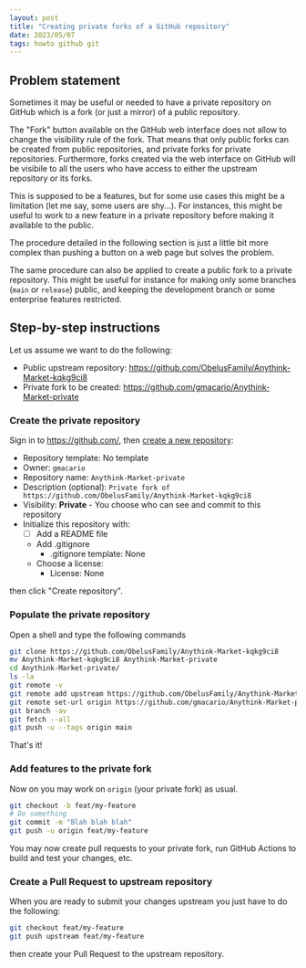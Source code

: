 ```yaml
---
layout: post
title: "Creating private forks of a GitHub repository"
date: 2023/05/07
tags: howto github git
---
```


## Problem statement

Sometimes it may be useful or needed to have a private repository on GitHub which is a fork (or just a mirror) of a public repository.

The "Fork" button available on the GitHub web interface does not allow to change the visibility rule of the fork. That means that only public forks can be created from public repositories, and private forks for private repositories.
Furthermore, forks created via the web interface on GitHub will be visibile to all the users who have access to either the upstream repository or its forks.

This is supposed to be a features, but for some use cases this might be a limitation (let me say, some users are shy...).
For instances, this might be useful to work to a new feature in a private repository before making it available to the public.

The procedure detailed in the following section is just a little bit more complex than pushing a button on a web page but solves the problem.

The same procedure can also be applied to create a public fork to a private repository. This might be useful for instance for making only some branches (`main` or `release`) public, and keeping the development branch or some enterprise features restricted.

## Step-by-step instructions

Let us assume we want to do the following:

- Public upstream repository: <https://github.com/ObelusFamily/Anythink-Market-kqkg9ci8>
- Private fork to be created: <https://github.com/gmacario/Anythink-Market-private>

### Create the private repository

Sign in to <https://github.com/>,
then [create a new repository](https://github.com/new):

- Repository template: No template
- Owner: `gmacario`
- Repository name: `Anythink-Market-private`
- Description (optional): `Private fork of https://github.com/ObelusFamily/Anythink-Market-kqkg9ci8`
- Visibility: **Private** - You choose who can see and commit to this repository
- Initialize this repository with:
  - [ ] Add a README file
  - Add .gitignore
    - .gitignore template: None
  - Choose a license:
    - License: None

then click "Create repository".

### Populate the private repository

Open a shell and type the following commands

```bash
git clone https://github.com/ObelusFamily/Anythink-Market-kqkg9ci8
mv Anythink-Market-kqkg9ci8 Anythink-Market-private
cd Anythink-Market-private/
ls -la
git remote -v
git remote add upstream https://github.com/ObelusFamily/Anythink-Market-kqkg9ci8
git remote set-url origin https://github.com/gmacario/Anythink-Market-private.git
git branch -av
git fetch --all
git push -u --tags origin main
```

That's it!

### Add features to the private fork

Now on you may work on `origin` (your private fork) as usual.

```bash
git checkout -b feat/my-feature
# Do something
git commit -m "Blah blah blah"
git push -u origin feat/my-feature
```

You may now create pull requests to your private fork, run GitHub Actions to build and test your changes, etc.

### Create a Pull Request to upstream repository

When you are ready to submit your changes upstream you just have to do the following:

```bash
git checkout feat/my-feature
git push upstream feat/my-feature
```

then create your Pull Request to the upstream repository.

<!-- EOF -->
